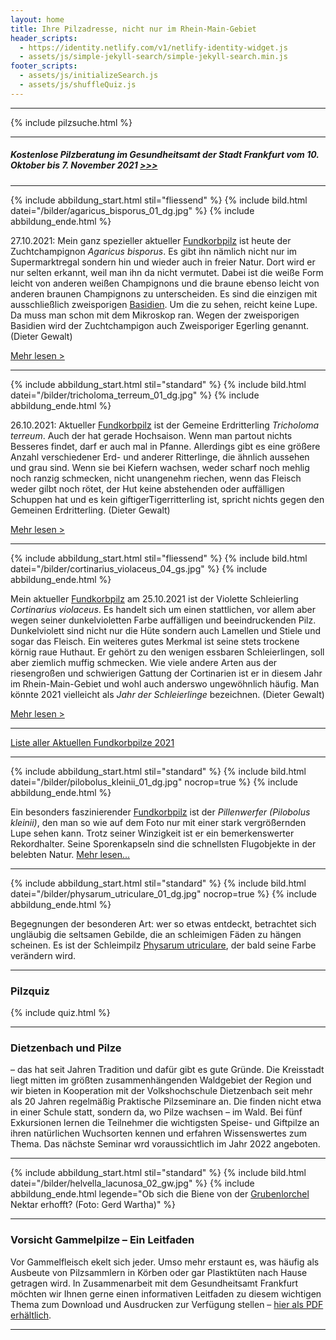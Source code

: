 ```yaml
---
layout: home
title: Ihre Pilzadresse, nicht nur im Rhein-Main-Gebiet
header_scripts:
  - https://identity.netlify.com/v1/netlify-identity-widget.js
  - assets/js/simple-jekyll-search/simple-jekyll-search.min.js
footer_scripts:
  - assets/js/initializeSearch.js
  - assets/js/shuffleQuiz.js
---
```

- - -

{% include pilzsuche.html %}

- - -

##### **Kostenlose Pilzberatung im Gesundheitsamt der Stadt Frankfurt vom 10. Oktober bis 7. November 2021  [\>>>](/pilzberatung)**

- - -

{% include abbildung_start.html stil="fliessend" %}
{% include bild.html datei="/bilder/agaricus_bisporus_01_dg.jpg" %}
{% include abbildung_ende.html %}

27.10.2021:  Mein ganz spezieller aktueller [Fundkorbpilz](AA "Glossar-") ist heute der Zuchtchampignon *Agaricus bisporus*. Es gibt ihn nämlich nicht nur im Supermarktregal sondern hin und wieder  auch in freier Natur. Dort wird er nur selten erkannt, weil man ihn da nicht vermutet. Dabei ist die weiße Form leicht von anderen weißen Champignons und die braune ebenso leicht von anderen braunen Champignons zu unterscheiden. Es sind die einzigen mit ausschließlich zweisporigen [Basidien](Basidien "Glossar"). Um die zu sehen, reicht keine Lupe. Da muss man schon mit dem Mikroskop ran. Wegen der zweisporigen Basidien wird der Zuchtchampigon auch Zweisporiger Egerling genannt. (Dieter Gewalt)

[Mehr lesen >](/pilze/agaricus-bisporus-zucht-champignon)

<div style="clear:  both"></div> 

- - -

{% include abbildung_start.html stil="standard" %}
{% include bild.html datei="/bilder/tricholoma_terreum_01_dg.jpg" %}
{% include abbildung_ende.html %}

26.10.2021: Aktueller [Fundkorbpilz](AA "Glossar-") ist der Gemeine Erdritterling *Tricholoma terreum*. Auch der hat gerade Hochsaison. Wenn man partout nichts Besseres findet, darf er auch mal in Pfanne. Allerdings gibt es eine größere Anzahl verschiedener Erd- und anderer Ritterlinge, die ähnlich aussehen und grau sind. Wenn sie bei Kiefern wachsen, weder scharf noch mehlig noch ranzig schmecken, nicht unangenehm riechen, wenn das Fleisch weder gilbt noch rötet, der Hut keine abstehenden oder auffälligen Schuppen hat und es kein giftigerTigerritterling ist, spricht nichts gegen den Gemeinen Erdritterling. (Dieter Gewalt)

[Mehr lesen >](/pilze/tricholoma-terreum-gemeiner-erdritterling)

- - -

{% include abbildung_start.html stil="fliessend" %}
{% include bild.html datei="/bilder/cortinarius_violaceus_04_gs.jpg" %}
{% include abbildung_ende.html %}

Mein aktueller [Fundkorbpilz](AA "Glossar-") am 25.10.2021 ist der Violette Schleierling *Cortinarius violaceus*. Es handelt sich um einen stattlichen, vor allem aber wegen seiner dunkelvioletten Farbe auffälligen und beeindruckenden Pilz. Dunkelviolett sind nicht nur die Hüte sondern auch Lamellen und Stiele und sogar das Fleisch. Ein weiteres gutes Merkmal ist seine stets trockene körnig raue Huthaut. Er gehört zu den wenigen essbaren Schleierlingen, soll aber ziemlich muffig schmecken. Wie viele andere Arten aus der riesengroßen und schwierigen Gattung der Cortinarien ist er in diesem Jahr im Rhein-Main-Gebiet und wohl auch anderswo ungewöhnlich häufig. Man könnte 2021 vielleicht als *Jahr der Schleierlinge* bezeichnen. (Dieter Gewalt)

[Mehr lesen >](/pilze/cortinarius-violaceus-violetter-schleierling)

<div style="clear:  both"></div>

- - -

[Liste aller Aktuellen Fundkorbpilze 2021](/artikel/liste-aller-aktuellen-fundkorbpilze-2021.html)

- - -

{% include abbildung_start.html stil="standard" %}
{% include bild.html datei="/bilder/pilobolus_kleinii_01_dg.jpg" nocrop=true %}
{% include abbildung_ende.html %}

Ein besonders faszinierender [Fundkorbpilz](AA "Glossar-") ist der *Pillenwerfer (Pilobolus kleinii)*, den man so wie auf dem Foto nur mit einer stark vergrößernden Lupe sehen kann. Trotz seiner Winzigkeit ist er ein bemerkenswerter Rekordhalter. Seine Sporenkapseln sind die schnellsten Flugobjekte in der belebten Natur. [Mehr lesen...](/pilze/pilobolus-kleinii-pillenwerfer)

- - -

{% include abbildung_start.html stil="standard" %}
{% include bild.html datei="/bilder/physarum_utriculare_01_dg.jpg" nocrop=true %}
{% include abbildung_ende.html %}

Begegnungen der besonderen Art: wer so etwas entdeckt, betrachtet sich ungläubig die seltsamen Gebilde, die an schleimigen Fäden zu hängen scheinen. Es ist der Schleimpilz [Physarum utriculare](/pilze/physarum-utriculare-fadenfruchtschleimpilz), der bald seine Farbe verändern wird.

- - -

### Pilzquiz

{% include quiz.html %}

- - -

### Dietzenbach und Pilze

– das hat seit Jahren Tradition und dafür gibt es gute Gründe. Die Kreisstadt liegt mitten im größten zusammenhängenden Waldgebiet der Region und wir bieten in Kooperation mit der Volkshochschule Dietzenbach seit mehr als 20 Jahren regelmäßig Praktische Pilzseminare an. Die finden nicht etwa in einer Schule statt, sondern da, wo Pilze wachsen – im Wald. Bei fünf Exkursionen lernen die Teilnehmer die wichtigsten Speise- und Giftpilze an ihren natürlichen Wuchsorten kennen und erfahren Wissenswertes zum Thema. Das nächste Seminar wrd voraussichtlich im Jahr 2022 angeboten.  

- - -

{% include abbildung_start.html stil="standard" %}
{% include bild.html datei="/bilder/helvella_lacunosa_02_gw.jpg" %}
{% include abbildung_ende.html legende="Ob sich die Biene von der <a href='/pilze/helvella-lacunosa-grubenlorchel'>Grubenlorchel</a> Nektar erhofft?  (Foto: Gerd Wartha)" %}

- - -

### Vorsicht Gammelpilze – Ein Leitfaden

Vor Gammelfleisch ekelt sich jeder. Umso mehr erstaunt es, was häufig als Ausbeute von Pilzsammlern in Körben oder gar Plastiktüten nach Hause getragen wird. In Zusammenarbeit mit dem Gesundheitsamt Frankfurt möchten wir Ihnen gerne einen informativen Leitfaden zu diesem wichtigen Thema zum Download und Ausdrucken zur Verfügung stellen – [hier als PDF erhältlich](/assets/docs/Fundkorb.de-Gammelpilze.pdf).

- - -